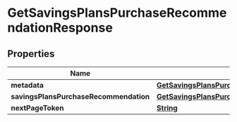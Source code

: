 

# GetSavingsPlansPurchaseRecommendationResponse


## Properties

| Name | Type | Description | Notes |
|------------ | ------------- | ------------- | -------------|
|**metadata** | [**GetSavingsPlansPurchaseRecommendationResponseMetadata**](GetSavingsPlansPurchaseRecommendationResponseMetadata.md) |  |  [optional] |
|**savingsPlansPurchaseRecommendation** | [**GetSavingsPlansPurchaseRecommendationResponseSavingsPlansPurchaseRecommendation**](GetSavingsPlansPurchaseRecommendationResponseSavingsPlansPurchaseRecommendation.md) |  |  [optional] |
|**nextPageToken** | [**String**](String.md) |  |  [optional] |



